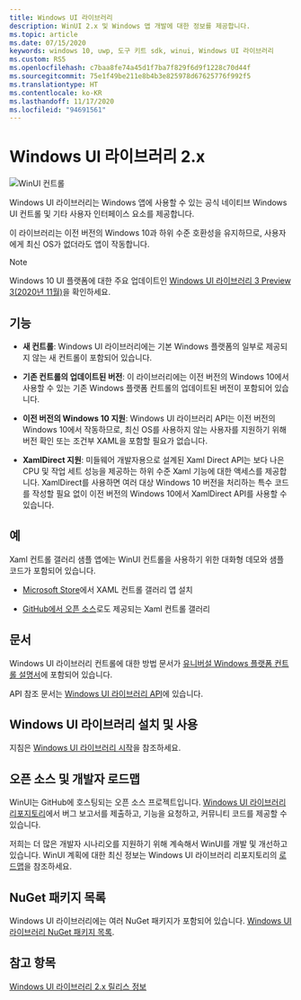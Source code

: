 ```yaml
---
title: Windows UI 라이브러리
description: WinUI 2.x 및 Windows 앱 개발에 대한 정보를 제공합니다.
ms.topic: article
ms.date: 07/15/2020
keywords: windows 10, uwp, 도구 키트 sdk, winui, Windows UI 라이브러리
ms.custom: RS5
ms.openlocfilehash: c7baa8fe74a45d1f7ba7f829f6d9f1228c70d44f
ms.sourcegitcommit: 75e1f49be211e8b4b3e825978d67625776f992f5
ms.translationtype: HT
ms.contentlocale: ko-KR
ms.lasthandoff: 11/17/2020
ms.locfileid: "94691561"
---
```

# <a name="windows-ui-library-2x"></a>Windows UI 라이브러리 2.x

![WinUI 컨트롤](images/winUI-library-767.png)

Windows UI 라이브러리는 Windows 앱에 사용할 수 있는 공식 네이티브 Windows UI 컨트롤 및 기타 사용자 인터페이스 요소를 제공합니다.

이 라이브러리는 이전 버전의 Windows 10과 하위 수준 호환성을 유지하므로, 사용자에게 최신 OS가 없더라도 앱이 작동합니다.

> [!NOTE]
> Windows 10 UI 플랫폼에 대한 주요 업데이트인 [Windows UI 라이브러리 3 Preview 3(2020년 11월)](../winui3/index.md)을 확인하세요.

## <a name="features"></a>기능

* **새 컨트롤**: Windows UI 라이브러리에는 기본 Windows 플랫폼의 일부로 제공되지 않는 새 컨트롤이 포함되어 있습니다.

* **기존 컨트롤의 업데이트된 버전**: 이 라이브러리에는 이전 버전의 Windows 10에서 사용할 수 있는 기존 Windows 플랫폼 컨트롤의 업데이트된 버전이 포함되어 있습니다.

* **이전 버전의 Windows 10 지원**: Windows UI 라이브러리 API는 이전 버전의 Windows 10에서 작동하므로, 최신 OS를 사용하지 않는 사용자를 지원하기 위해 버전 확인 또는 조건부 XAML을 포함할 필요가 없습니다.

* **XamlDirect 지원**: 미들웨어 개발자용으로 설계된 Xaml Direct API는 보다 나은 CPU 및 작업 세트 성능을 제공하는 하위 수준 Xaml 기능에 대한 액세스를 제공합니다. XamlDirect를 사용하면 여러 대상 Windows 10 버전을 처리하는 특수 코드를 작성할 필요 없이 이전 버전의 Windows 10에서 XamlDirect API를 사용할 수 있습니다.

## <a name="examples"></a>예

Xaml 컨트롤 갤러리 샘플 앱에는 WinUI 컨트롤을 사용하기 위한 대화형 데모와 샘플 코드가 포함되어 있습니다.

* [Microsoft Store](
https://www.microsoft.com/p/xaml-controls-gallery/9msvh128x2zt)에서 XAML 컨트롤 갤러리 앱 설치

* [GitHub에서 오픈 소스](
https://github.com/Microsoft/Xaml-Controls-Gallery)로도 제공되는 Xaml 컨트롤 갤러리

## <a name="documentation"></a>문서

Windows UI 라이브러리 컨트롤에 대한 방법 문서가 [유니버설 Windows 플랫폼 컨트롤 설명서](/windows/uwp/design/controls-and-patterns/)에 포함되어 있습니다.

API 참조 문서는 [Windows UI 라이브러리 API](/uwp/api/overview/winui/)에 있습니다.

## <a name="install-and-use-the-windows-ui-library"></a>Windows UI 라이브러리 설치 및 사용

지침은 [Windows UI 라이브러리 시작](getting-started.md)을 참조하세요.

## <a name="open-source-and-developer-roadmap"></a>오픈 소스 및 개발자 로드맵

WinUI는 GitHub에 호스팅되는 오픈 소스 프로젝트입니다. [Windows UI 라이브러리 리포지토리](https://aka.ms/winui)에서 버그 보고서를 제출하고, 기능을 요청하고, 커뮤니티 코드를 제공할 수 있습니다.

저희는 더 많은 개발자 시나리오를 지원하기 위해 계속해서 WinUI를 개발 및 개선하고 있습니다. WinUI 계획에 대한 최신 정보는 Windows UI 라이브러리 리포지토리의 [로드맵](https://github.com/microsoft/microsoft-ui-xaml/blob/master/docs/roadmap.md)을 참조하세요.

## <a name="nuget-package-list"></a>NuGet 패키지 목록

Windows UI 라이브러리에는 여러 NuGet 패키지가 포함되어 있습니다. [Windows UI 라이브러리 NuGet 패키지 목록](nuget-packages.md).

## <a name="see-also"></a>참고 항목

[Windows UI 라이브러리 2.x 릴리스 정보](release-notes/index.md)
